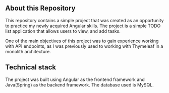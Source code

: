 ## About this Repository
This repository contains a simple project that was created as an opportunity to practice my newly acquired Angular skills. The project is a simple TODO list application that allows users to view, and add tasks.

One of the main objectives of this project was to gain experience working with API endpoints, as I was previously used to working with Thymeleaf in a monolith architecture.

## Technical stack
The project was built using Angular as the frontend framework and Java(Spring) as the backend framework. The database used is MySQL.